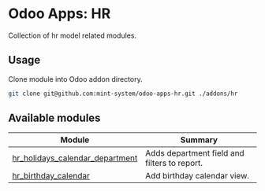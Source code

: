 # Odoo Apps: HR

Collection of hr model related modules.

## Usage

Clone module into Odoo addon directory.

```bash
git clone git@github.com:mint-system/odoo-apps-hr.git ./addons/hr
```

## Available modules

| Module                                                              | Summary                                      |
| ------------------------------------------------------------------- | -------------------------------------------- |
| [hr_holidays_calendar_department](hr_holidays_calendar_department/) | Adds department field and filters to report. |
| [hr_birthday_calendar](hr_birthday_calendar/)                       | Add birthday calendar view.                  |